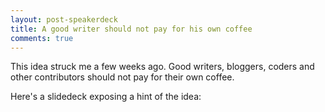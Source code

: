 ```yaml
---
layout: post-speakerdeck
title: A good writer should not pay for his own coffee
comments: true
---
```


This idea struck me a few weeks ago. Good writers, bloggers, coders and other contributors should not pay for their own coffee.

Here's a slidedeck exposing a hint of the idea:
